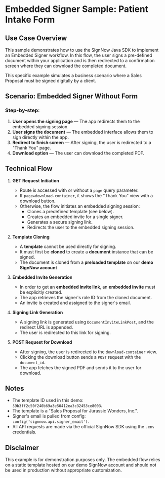 # Embedded Signer Sample: Patient Intake Form

## Use Case Overview

This sample demonstrates how to use the SignNow Java SDK to implement an Embedded Signer workflow. In this flow, the user signs a pre-defined document within your application and is then redirected to a confirmation screen where they can download the completed document.

This specific example simulates a business scenario where a Sales Proposal must be signed digitally by a client.

## Scenario: Embedded Signer Without Form

### Step-by-step:
1. **User opens the signing page** — The app redirects them to the embedded signing session.
2. **User signs the document** — The embedded interface allows them to sign directly within the app.
3. **Redirect to finish screen** — After signing, the user is redirected to a "Thank You" page.
4. **Download option** — The user can download the completed PDF.

## Technical Flow

1. **GET Request Initiation**
    - Route is accessed with or without a `page` query parameter.
    - If `page=download-container`, it shows the "Thank You" view with a download button.
    - Otherwise, the flow initiates an embedded signing session:
        - Clones a predefined template (see below).
        - Creates an embedded invite for a single signer.
        - Generates a secure signing link.
        - Redirects the user to the embedded signing session.

2. **Template Cloning**
    - A **template** cannot be used directly for signing.
    - It must first be **cloned** to create a **document** instance that can be signed.
    - The document is cloned from a **preloaded template** on our **demo SignNow account**

3. **Embedded Invite Generation**
    - In order to get an **embedded invite link**, an **embedded invite** must be explicitly created.
    - The app retrieves the signer's role ID from the cloned document.
    - An invite is created and assigned to the signer's email.

4. **Signing Link Generation**
    - A signing link is generated using `DocumentInviteLinkPost`, and the redirect URL is appended.
    - The user is redirected to this link for signing.

5. **POST Request for Download**
    - After signing, the user is redirected to the `download-container` view.
    - Clicking the download button sends a `POST` request with the `document_id`.
    - The app fetches the signed PDF and sends it to the user for download.

## Notes
- The template ID used in this demo: `59b3ff2c50f240b69a3e50412ea3c32453ce8003`.
- The template is a "Sales Proposal for Jurassic Wonders, Inc.".
- Signer's email is pulled from config: `config('signnow.api.signer_email')`.
- All API requests are made via the official SignNow SDK using the `.env` credentials.

## Disclaimer
This example is for demonstration purposes only. The embedded flow relies on a static template hosted on our demo SignNow account and should not be used in production without appropriate customization.
